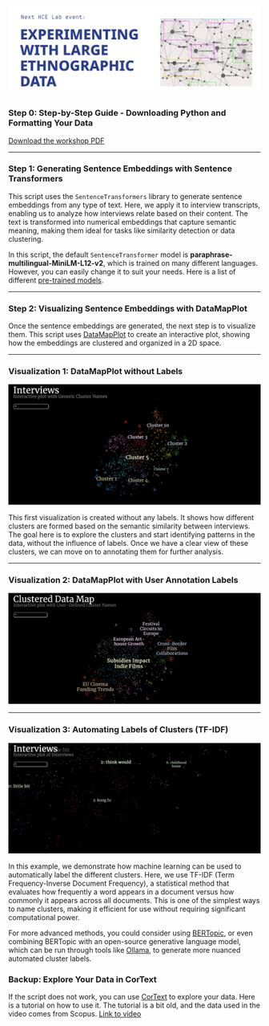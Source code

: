 ![Logo](./Images/Logo.png)


### Step 0: Step-by-Step Guide - Downloading Python and Formatting Your Data

[Download the workshop PDF](https://github.com/Human-Centered-Engineering-Lab/EXPERIMENTING-WITH-LARGE-ETHNOGRAPHIC-DATA-workshop/raw/main/Images/StepbyStep%20Prep_Workshop%2002-10_HCELab.pdf)

---

### Step 1: Generating Sentence Embeddings with Sentence Transformers

This script uses the `SentenceTransformers` library to generate sentence embeddings from any type of text. Here, we apply it to interview transcripts, enabling us to analyze how interviews relate based on their content. The text is transformed into numerical embeddings that capture semantic meaning, making them ideal for tasks like similarity detection or data clustering.

In this script, the default `SentenceTransformer` model is **paraphrase-multilingual-MiniLM-L12-v2**, which is trained on many different languages. However, you can easily change it to suit your needs. Here is a list of different [pre-trained models](https://sbert.net/docs/sentence_transformer/pretrained_models.html).

---

### Step 2: Visualizing Sentence Embeddings with DataMapPlot

Once the sentence embeddings are generated, the next step is to visualize them. This script uses [DataMapPlot](https://datamapplot.readthedocs.io/en/latest/) to create an interactive plot, showing how the embeddings are clustered and organized in a 2D space.

---

### Visualization 1: DataMapPlot without Labels

![DataMapPlot without Labels](./Images/Nolabels.png)

This first visualization is created without any labels. It shows how different clusters are formed based on the semantic similarity between interviews. The goal here is to explore the clusters and start identifying patterns in the data, without the influence of labels. Once we have a clear view of these clusters, we can move on to annotating them for further analysis.

---

### Visualization 2: DataMapPlot with User Annotation Labels

<img src="./Images/UserG.gif" alt="DataMapPlot with user Labels" width="900">

---

### Visualization 3: Automating Labels of Clusters (TF-IDF)

![DataMapPlot with TF–IDF](./Images/TF-IDF.png)

In this example, we demonstrate how machine learning can be used to automatically label the different clusters. Here, we use TF-IDF (Term Frequency-Inverse Document Frequency), a statistical method that evaluates how frequently a word appears in a document versus how commonly it appears across all documents. This is one of the simplest ways to name clusters, making it efficient for use without requiring significant computational power.

For more advanced methods, you could consider using [BERTopic](https://maartengr.github.io/BERTopic/index.html), or even combining BERTopic with an open-source generative language model, which can be run through tools like [Ollama](https://ollama.com/), to generate more nuanced automated cluster labels.



### Backup: Explore Your Data in CorText

If the script does not work, you can use [CorText](https://managerv2.cortext.net/) to explore your data. Here is a tutorial on how to use it. The tutorial is a bit old, and the data used in the video comes from Scopus. [Link to video]()


